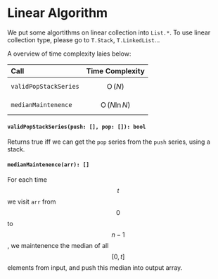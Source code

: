<a name="list"></a>
# Linear Algorithm
We put some algortithms on linear collection into `List.*`. 
To use linear collection type, please go to `T.Stack`, `T.LinkedList`...

A overview of time complexity laies below:

Call | Time Complexity
:----|:---:
`validPopStackSeries` | $$\operatorname{O}(N)$$
`medianMaintenence` | $$\operatorname{O}(N \ln N)$$

#### `validPopStackSeries(push: [], pop: []): bool`
Returns true iff we can get the `pop` series from the `push` series, using a stack.
#### `medianMaintenence(arr): []`
For each time $$t$$ we visit `arr` from $$0$$ to $$n-1$$, 
we maintenence the median of all $$[0, t]$$ elements from input, 
and push this median into output array.

<!--[Back to top](#list)-->

